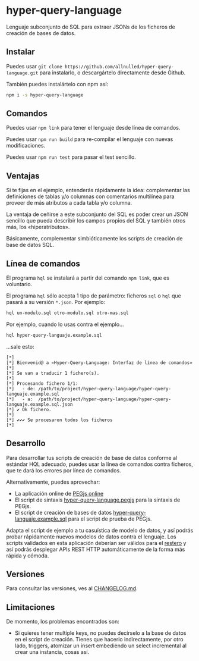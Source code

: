 # hyper-query-language

Lenguaje subconjunto de SQL para extraer JSONs de los ficheros de creación de bases de datos.




## Instalar

Puedes usar `git clone https://github.com/allnulled/hyper-query-language.git` para instalarlo, o descargártelo directamente desde Github.

También puedes instalártelo con npm así:

```sh
npm i -s hyper-query-language
```

## Comandos

Puedes usar `npm link` para tener el lenguaje desde línea de comandos.

Puedes usar `npm run build` para re-compilar el lenguaje con nuevas modificaciones.

Puedes usar `npm run test` para pasar el test sencillo.

## Ventajas

Si te fijas en el ejemplo, entenderás rápidamente la idea: complementar las definiciones de tablas y/o columnas con comentarios multilínea para proveer de más atributos a cada tabla y/o columna.

La ventaja de ceñirse a este subconjunto del SQL es poder crear un JSON sencillo que pueda describir los campos propios del SQL y también otros más, los «hiperatributos».

Básicamente, complementar simbióticamente los scripts de creación de base de datos SQL.

## Línea de comandos

El programa `hql` se instalará a partir del comando `npm link`, que es voluntario.

El programa `hql` sólo acepta 1 tipo de parámetro: ficheros `sql` o `hql` que pasará a su versión `*.json`. Por ejemplo:

```sh
hql un-modulo.sql otro-modulo.sql otro-mas.sql
```

Por ejemplo, cuando lo usas contra el ejemplo...

```sh
hql hyper-query-languaje.example.sql
```

...sale esto:

```
[*] 
[*] Bienvenid@ a «Hyper-Query-Language: Interfaz de línea de comandos»
[*] 
[*] Se van a traducir 1 fichero(s).
[*] 
[*] Procesando fichero 1/1:
[*]   - de: /path/to/project/hyper-query-language/hyper-query-languaje.example.sql
[*]   - a:  /path/to/project/hyper-query-language/hyper-query-languaje.example.sql.json
[*] ✔ Ok fichero.
[*] 
[*] ✔✔✔ Se procesaron todos los ficheros
[*] 
```

## Desarrollo

Para desarrollar tus scripts de creación de base de datos conforme al estándar HQL adecuado, puedes usar la línea de comandos contra ficheros, que te dará los errores por línea de comandos.

Alternativamente, puedes aprovechar:

  - La aplicación online de [PEGjs online](https://pegjs.org/online)
  - El script de sintaxis [hyper-query-language.pegjs](https://raw.githubusercontent.com/allnulled/hyper-query-language/main/hyper-query-language.pegjs) para la sintaxis de PEGjs.
  - El script de creación de bases de datos [hyper-query-languaje.example.sql](https://raw.githubusercontent.com/allnulled/hyper-query-language/main/hyper-query-languaje.example.sql) para el script de prueba de PEGjs.

Adapta el script de ejemplo a tu casuística de modelo de datos, y así podrás probar rápidamente nuevos modelos de datos contra el lenguaje. Los scripts validados en esta aplicación deberían ser válidos para el [restero](https://github.com/allnulled/restero/tree/main) y así podrás desplegar APIs REST HTTP automáticamente de la forma más rápida y cómoda.

## Versiones

Para consultar las versiones, ves al [CHANGELOG.md](./CHANGELOG.md).

## Limitaciones

De momento, los problemas encontrados son:

  - Si quieres tener multiple keys, no puedes decírselo a la base de datos en el script de creación. Tienes que hacerlo indirectamente, por otro lado, triggers, atomizar un insert embediendo un select incremental al crear una instancia, cosas así.
